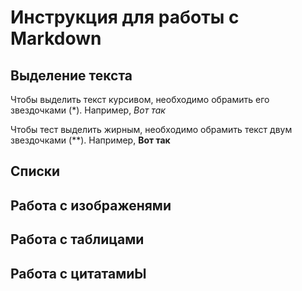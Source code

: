 # Инструкция для работы с Markdown

## Выделение текста
Чтобы выделить текст курсивом, необходимо обрамить его звездочками (*). Например, *Вот так*

Чтобы тест выделить жирным, необходимо обрамить текст двум звездочками (**). Например, **Вот так**
## Списки

## Работа с изображенями

## Работа с таблицами

## Работа с цитатамиЫ